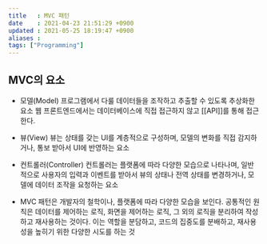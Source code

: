 ```yaml
---
title   : MVC 패턴
date    : 2021-04-23 21:51:29 +0900
updated : 2021-05-25 18:19:47 +0900
aliases : 
tags: ["Programming"]
---
```


## MVC의 요소 
- 모델(Model)
프로그램에서 다룰 데이터들을 조작하고 추출할 수 있도록 추상화한 요소
웹 프론트엔드에서는 데이터베이스에 직접 접근하지 않고 [[API]]를 통해 접근한다. 

- 뷰(View)
뷰는 상태를 갖는 UI를 계층적으로 구성하며, 모델의 변화를 직접 감지하거나, 통보 받아서 UI에 반영하는 요소

- 컨트롤러(Controller)
컨트롤러는 플랫폼에 따라 다양한 모습으로 나타나며, 일반적으로 사용자의 입력과 이벤트를 받아서 뷰의 상태나 전역 상태를 변경하거나, 모델에 데이터 조작을 요청하는 요소  

- MVC 패턴은 개발자의 철학이나, 플랫폼에 따라 다양한 모습을 보인다. 공통적인 원칙은 데이터를 제어하는 로직, 화면을 제어하는 로직, 그 외의 로직을 분리하여 작성하고 재사용하는 것이다. 이는 역할을 분담하고, 코드의 집중도를 분배하고, 재사용성을 높히기 위한 다양한 시도를 하는 것 


